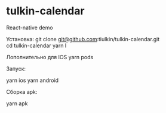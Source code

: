 # tulkin-calendar
React-native demo

Установка:
git clone git@github.com:tiulkin/tulkin-calendar.git    
cd tulkin-calendar
yarn I

Лополнительно для IOS
yarn pods

Запуск:

yarn ios
yarn android

Сборка apk:

yarn apk
